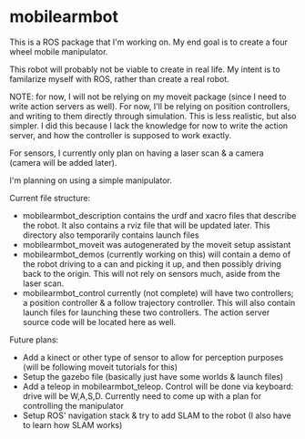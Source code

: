 # mobilearmbot

This is a ROS package that I'm working on. My end goal is to create a four wheel mobile manipulator.

This robot will probably not be viable to create in real life. My intent is to familarize myself with ROS, rather than create a real robot.

NOTE: for now, I will not be relying on my moveit package (since I need to write action servers as well). For now, I'll be relying on position controllers, and writing to them directly through simulation. This is less realistic, but also simpler. I did this because I lack the knowledge for now to write the action server, and how the controller is supposed to work exactly.

For sensors, I currently only plan on having a laser scan & a camera (camera will be added later). 

I'm planning on using a simple manipulator. 

Current file structure:
- mobilearmbot_description contains the urdf and xacro files that describe the robot. It also contains a rviz file that will be updated later. This directory also temporarily contains launch files
- mobilearmbot_moveit was autogenerated by the moveit setup assistant
- mobilearmbot_demos (currently working on this) will contain a demo of the robot driving to a can and picking it up, and then possibly driving back to the origin. This will not rely on sensors much, aside from the laser scan.
- mobilearmbot_control currently (not complete) will have two controllers; a position controller & a follow trajectory controller. This will also contain launch files for launching these two controllers. The action server source code will be located here as well.

Future plans:
- Add a kinect or other type of sensor to allow for perception purposes (will be following moveit tutorials for this)
- Setup the gazebo file (basically just have some worlds & launch files)
- Add a teleop in mobilearmbot_teleop. Control will be done via keyboard: drive will be W,A,S,D. Currently need to come up with a plan for controlling the manipulator
- Setup ROS' navigation stack & try to add SLAM to the robot (I also have to learn how SLAM works)
